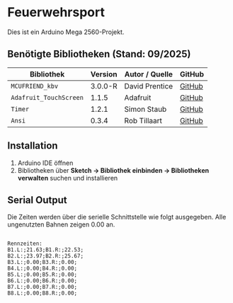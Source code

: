 # Feuerwehrsport
Dies ist ein Arduino Mega 2560-Projekt.


## Benötigte Bibliotheken (Stand: 09/2025)


| Bibliothek             | Version | Autor / Quelle | GitHub                                                     |
| ---------------------- | ------- | -------------- | ---------------------------------------------------------- |
| `MCUFRIEND_kbv`        | 3.0.0-R | David Prentice | [GitHub](https://github.com/prenticedavid/MCUFRIEND_kbv)   |
| `Adafruit_TouchScreen` | 1.1.5   | Adafruit       | [GitHub](https://github.com/adafruit/Adafruit_TouchScreen) |
| `Timer`                | 1.2.1   | Simon Staub    | [GitHub](https://github.com/sstaub/Timer)                  |
| `Ansi`                 | 0.3.4   | Rob Tillaart   | [GitHub](https://github.com/RobTillaart/Ansi)              |


## Installation

1. Arduino IDE öffnen
2. Bibliotheken über **Sketch → Bibliothek einbinden → Bibliotheken verwalten** suchen und installieren


## Serial Output
Die Zeiten werden über die serielle Schnittstelle wie folgt ausgegeben.
Alle ungenutzten Bahnen zeigen 0.00 an.

```

Rennzeiten:
B1.L:;21.63;B1.R:;22.53;
B2.L:;23.97;B2.R:;25.67;
B3.L:;0.00;B3.R:;0.00;
B4.L:;0.00;B4.R:;0.00;
B5.L:;0.00;B5.R:;0.00;
B6.L:;0.00;B6.R:;0.00;
B7.L:;0.00;B7.R:;0.00;
B8.L:;0.00;B8.R:;0.00;
```
